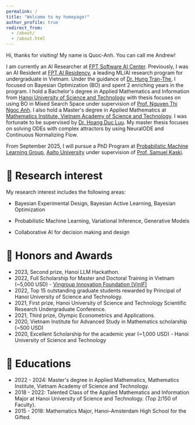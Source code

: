 ```yaml
---
permalink: /
title: "Welcome to my homepage!"
author_profile: true
redirect_from: 
  - /about/
  - /about.html
---
```


Hi, thanks for visiting! My name is Quoc-Anh. You can call me Andrew! 

I am currently an AI Researcher at [FPT Software AI Center](https://www.facebook.com/aic.fsoft/). Previously, I was an AI Resident at [FPT AI Residency](https://wp.fpt-aic.com/ai-residency/), a leading ML/AI research program for undergraduate in Vietnam. Under the guidance of [Dr. Hung Tran-The](https://scholar.google.com/citations?user=um-FS-gAAAAJ&hl=en), I focused on Bayesian Optimization (BO) and spent 2 enriching years in the program. I hold a Bachelor's degree in Applied Mathematics and Information from [Hanoi University of Science and Technology](https://hust.edu.vn/en/) with thesis focuses on using BO in Mixed Search Space under supervision of [Prof. Nguyen Thi Ngoc Anh](https://scholar.google.com/citations?user=x-H87vsAAAAJ&hl=en). I also hold a Master's degree in Applied Mathematics at [Mathematics Institute, Vietnam Academy of Science and Technology](http://math.ac.vn/en/trang-chu/gioi-thieu-vien-toan.html). I was fortunate to be supervised by [Dr. Hoang Duc Luu](https://scholar.google.com/citations?user=GEt6qKUAAAAJ&hl=en). My master thesis focuses on solving ODEs with complex attractors by using NeuralODE and Continuous Normalizing Flow.

From September 2025, I will pursue a PhD Program at [Probabilistic Machine Learning Group](https://research.cs.aalto.fi/pml/), [Aalto University](https://www.aalto.fi/en) under supervision of [Prof. Samuel Kaski](https://kaski-lab.com/).

🔬 Research interest
======
My research interest includes the following areas:

* Bayesian Experimental Design, Bayesian Active Learning, Bayesian Optimization

* Probabilistic Machine Learning, Variational Inference, Generative Models

* Collaborative AI for decision making and design


🏅 Honors and Awards
======
* 2023, Second prize, Hanoi LLM Hackathon.
* 2022, Full Scholarship for Master and Doctoral Training in Vietnam (~5,000 USD) - [Vingroup Innovation Foundation (VinIF)](https://vinif.org/en/sponsor-programs/postgraduate-scholarships/)
* 2022, Top 15 outstanding graduate students rewarded by Principal of Hanoi University of Science and Technology.
* 2021, First prize, Hanoi University of Science and Technology Scientific Research Undergraduate Conference.
* 2021, Third prize, Olympic Econometrics and Applications.
* 2020, Vietnam Institute for Advanced Study in Mathematics scholarship (~500 USD) 
* 2020, Excellent Scholarship for the academic year (~1,000 USD) - Hanoi University of Science and Technology


📖 Educations
======
* 2022 - 2024: Master's degree in Applied Mathematics, Mathematics Institute, Vietnam Academy of Science and Technology.
* 2018 - 2022: Talented Class of the Applied Mathematics and Information Major at Hanoi University of Science and Technology. (Top 2/150 of Faculty).
* 2015 - 2018: Mathematics Major, Hanoi–Amsterdam High School for the Gifted.


